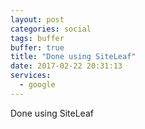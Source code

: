 ```yaml
---
layout: post
categories: social
tags: buffer
buffer: true
title: "Done using SiteLeaf"
date: 2017-02-22 20:31:13
services: 
  - google
---
```

Done using SiteLeaf
